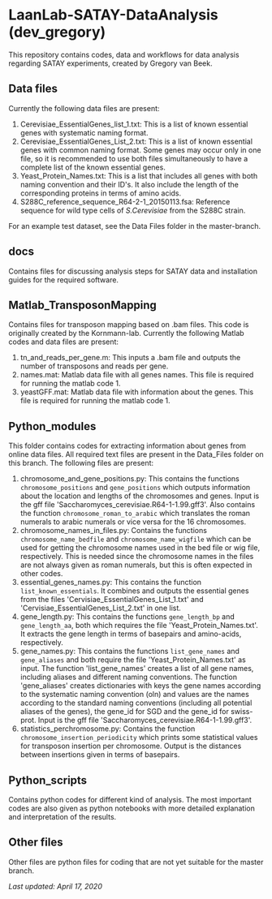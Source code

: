 # LaanLab-SATAY-DataAnalysis (dev_gregory)
This repository contains codes, data and workflows for data analysis regarding SATAY experiments, created by Gregory van Beek.

## Data files
Currently the following data files are present:

1. Cerevisiae_EssentialGenes_list_1.txt: This is a list of known essential genes with systematic naming format.
2. Cerevisiae_EssentialGenes_List_2.txt: This is a list of known essential genes with common naming format. Some genes may occur only in one file, so it is recommended to use both files simultaneously to have a complete list of the known essential genes. 
3. Yeast_Protein_Names.txt: This is a list that includes all genes with both naming convention and their ID's. It also include the length of the corresponding proteins in terms of amino acids.
4. S288C_reference_sequence_R64-2-1_20150113.fsa: Reference sequence for wild type cells of *S.Cerevisiae* from the S288C strain.

For an example test dataset, see the Data Files folder in the master-branch.

## docs
Contains files for discussing analysis steps for SATAY data and installation guides for the required software.

## Matlab_TransposonMapping
Contains files for transposon mapping based on .bam files. This code is originally created by the Kornmann-lab.
Currently the following Matlab codes and data files are present:

1. tn_and_reads_per_gene.m: This inputs a .bam file and outputs the number of transposons and reads per gene.
2. names.mat: Matlab data file with all genes names. This file is required for running the matlab code 1.
3. yeastGFF.mat: Matlab data file with information about the genes. This file is required for running the matlab code 1.

## Python_modules
This folder contains codes for extracting information about genes from online data files. All required text files are present in the Data_Files folder on this branch.
The following files are present:

1. chromosome_and_gene_positions.py: This contains the functions `chromosome_positions` and `gene_positions` which outputs information about the location and lengths of the chromosomes and genes. Input is the gff file 'Saccharomyces_cerevisiae.R64-1-1.99.gff3'. Also contains the function `chromosome_roman_to_arabic` which translates the roman numerals to arabic numerals or vice versa for the 16 chromosomes.
2. chromosome_names_in_files.py: Contains the functions `chromosome_name_bedfile` and `chromosome_name_wigfile` which can be used for getting the chromosome names used in the bed file or wig file, respectively. This is needed since the chromosome names in the files are not always given as roman numerals, but this is often expected in other codes.
3. essential_genes_names.py: This contains the function `list_known_essentials`. It combines and outputs the essential genes from the files 'Cervisiae_EssentialGenes_List_1.txt' and 'Cervisiae_EssentialGenes_List_2.txt' in one list.
4. gene_length.py: This contains the functions `gene_length_bp` and `gene_length_aa`, both which requires the file 'Yeast_Protein_Names.txt'. It extracts the gene length in terms of basepairs and amino-acids, respectively.
5. gene_names.py: This contains the functions `list_gene_names` and `gene_aliases` and both require the file 'Yeast_Protein_Names.txt' as input. The function 'list_gene_names' creates a list of all gene names, including aliases and different naming conventions. The function 'gene_aliases' creates dictionaries with keys the gene names according to the systematic naming convention (oln) and values are the names according to the standard naming conventions (including all potential aliases of the genes), the gene_id for SGD and the gene_id for swiss-prot. Input is the gff file 'Saccharomyces_cerevisiae.R64-1-1.99.gff3'.
6. statistics_perchromosome.py: Contains the function `chromosome_insertion_periodicity` which prints some statistical values for transposon insertion per chromosome. Output is the distances between insertions given in terms of basepairs.

## Python_scripts
Contains python codes for different kind of analysis. The most important codes are also given as python notebooks with more detailed explanation and interpretation of the results.

## Other files
Other files are python files for coding that are not yet suitable for the master branch.

*Last updated: April 17, 2020*
